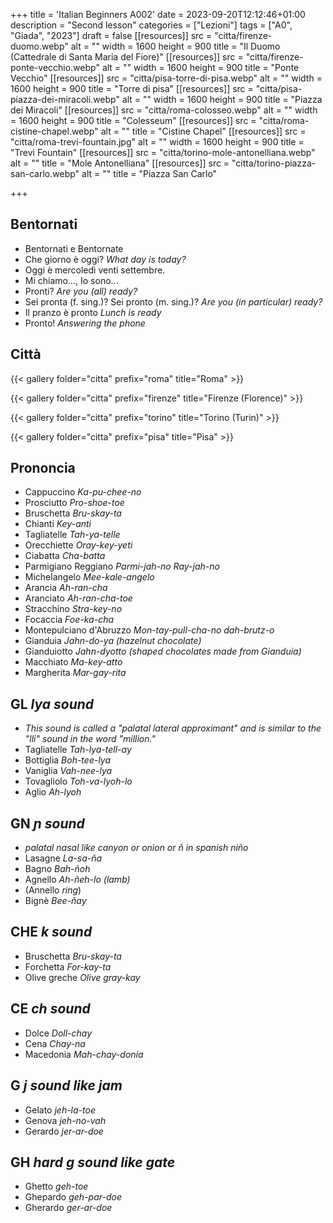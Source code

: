 +++
title = 'Italian Beginners A002'
date = 2023-09-20T12:12:46+01:00
description = "Second lesson"
categories = ["Lezioni"]
tags = ["A0", "Giada", "2023"]
draft = false
[[resources]]
  src = "citta/firenze-duomo.webp"
  alt = ""
  width = 1600
  height = 900
  title = "Il Duomo (Cattedrale di Santa Maria del Fiore)"
[[resources]]
  src = "citta/firenze-ponte-vecchio.webp"
  alt = ""
  width = 1600
  height = 900
  title = "Ponte Vecchio"
[[resources]]
  src = "citta/pisa-torre-di-pisa.webp"
  alt = ""
  width = 1600
  height = 900
  title = "Torre di pisa"
[[resources]]
  src = "citta/pisa-piazza-dei-miracoli.webp"
  alt = ""
  width = 1600
  height = 900
  title = "Piazza dei Miracoli"
[[resources]]
  src = "citta/roma-colosseo.webp"
  alt = ""
  width = 1600
  height = 900
  title = "Colesseum"
[[resources]]
  src = "citta/roma-cistine-chapel.webp"
  alt = ""
  title = "Cistine Chapel"
[[resources]]
  src = "citta/roma-trevi-fountain.jpg"
  alt = ""
  width = 1600
  height = 900
  title = "Trevi Fountain"
[[resources]]
  src = "citta/torino-mole-antonelliana.webp"
  alt = ""
  title = "Mole Antonelliana"
[[resources]]
  src = "citta/torino-piazza-san-carlo.webp"
  alt = ""
  title = "Piazza San Carlo"


+++


## Bentornati

- Bentornati e Bentornate
- Che giorno è oggi? *What day is today?*
- Oggi è mercoledì venti settembre.
- Mi chiamo..., Io sono...
- Pronti? *Are you (all) ready?*
- Sei pronta (f. sing.)? Sei pronto (m. sing.)? *Are you (in particular) ready?*
- Il pranzo è pronto *Lunch is ready*
- Pronto! *Answering the phone*

## Città

{{< gallery folder="citta" prefix="roma" title="Roma" >}}

{{< gallery folder="citta" prefix="firenze" title="Firenze (Florence)" >}}

{{< gallery folder="citta" prefix="torino" title="Torino (Turin)" >}}

{{< gallery folder="citta" prefix="pisa" title="Pisa" >}}

## Prononcia

- Cappuccino *Ka-pu-chee-no*
- Prosciutto *Pro-shoe-toe*
- Bruschetta *Bru-skay-ta*
- Chianti *Key-anti*
- Tagliatelle *Tah-ya-telle*
- Orecchiette *Oray-key-yeti*
- Ciabatta *Cha-batta*
- Parmigiano Reggiano *Parmi-jah-no Ray-jah-no*
- Michelangelo *Mee-kale-angelo*
- Arancia *Ah-ran-cha*
- Aranciato *Ah-ran-cha-toe*
- Stracchino *Stra-key-no*
- Focaccia *Foe-ka-cha*
- Montepulciano d'Abruzzo *Mon-tay-pull-cha-no dah-brutz-o*
- Gianduia *Jahn-do-ya (hazelnut chocolate)*
- Gianduiotto *Jahn-dyotto (shaped chocolates made from Gianduia)*
- Macchiato *Ma-key-atto*
- Margherita *Mar-gay-rita*

## GL *lya sound*

- *This sound is called a "palatal lateral approximant" and is similar to the "lli" sound in the word "million."*
- Tagliatelle *Tah-lya-tell-ay*
- Bottiglia *Boh-tee-lya*
- Vaniglia *Vah-nee-lya*
- Tovagliolo *Toh-va-lyoh-lo*
- Aglio *Ah-lyoh*

## GN *ɲ sound*

- *palatal nasal like canyon or onion or ñ in spanish niño*
- Lasagne *La-sa-ña*
- Bagno *Bah-ñoh*
- Agnello *Ah-ñeh-lo (lamb)*
- (Annello *ring*)
- Bignè *Bee-ñay*

## CHE *k sound*

- Bruschetta *Bru-skay-ta*
- Forchetta *For-kay-ta*
- Olive greche *Olive gray-kay*

## CE *ch sound*

- Dolce *Doll-chay*
- Cena *Chay-na*
- Macedonia *Mah-chay-donia*

## G *j sound like jam*

- Gelato *jeh-la-toe*
- Genova *jeh-no-vah*
- Gerardo *jer-ar-doe*

## GH *hard g sound like gate*

- Ghetto *geh-toe*
- Ghepardo *geh-par-doe*
- Gherardo *ger-ar-doe*
